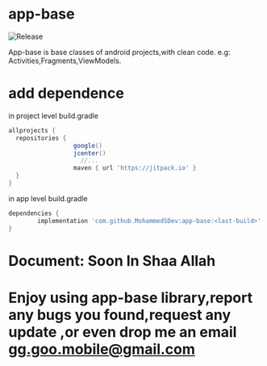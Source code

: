 # app-base
![Release](https://jitpack.io/v/MohammedSDev/app-base.svg)
<!--
MohammedSDev
clickapps-android
-->



App-base is base classes of android projects,with clean code. e.g: Activities,Fragments,ViewModels.

# add dependence
in project level build.gradle

```gradle
allprojects {
  repositories {
                  google()
                  jcenter()
                    //...
                  maven { url 'https://jitpack.io' }
  }
}
```
in app level build.gradle
```gradle
dependencies {
        implementation 'com.github.MohammedSDev:app-base:<last-build>'
}
```

# Document: Soon In Shaa Allah




# Enjoy using app-base library,report any bugs you found,request any update ,or even drop me an email gg.goo.mobile@gmail.com
